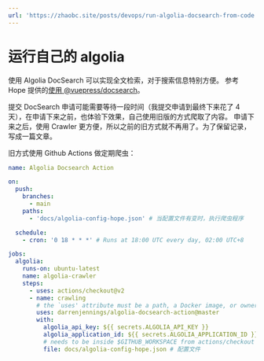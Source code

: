 ```yaml
---
url: 'https://zhaobc.site/posts/devops/run-algolia-docsearch-from-code.md'
---
```

# 运行自己的 algolia

使用 Algolia DocSearch 可以实现全文检索，对于搜索信息特别方便。
参考 Hope 提供的[使用 @vuepress/docsearch](https://vuepress-theme-hope.github.io/v2/zh/guide/feature/search.html#%E4%BD%BF%E7%94%A8-vuepress-docsearch)。

提交 DocSearch 申请可能需要等待一段时间（我提交申请到最终下来花了 4 天），在申请下来之前，也体验下效果，自己使用旧版的方式爬取了内容。
申请下来之后，使用 Crawler 更方便，所以之前的旧方式就不再用了。为了保留记录，写成一篇文章。

旧方式使用 Github Actions 做定期爬虫：

```yaml
name: Algolia Docsearch Action

on:
  push:
    branches:
      - main
    paths:
      - 'docs/algolia-config-hope.json' # 当配置文件有变时，执行爬虫程序

  schedule:
    - cron: '0 18 * * *' # Runs at 18:00 UTC every day, 02:00 UTC+8

jobs:
  algolia:
    runs-on: ubuntu-latest
    name: algolia-crawler
    steps:
      - uses: actions/checkout@v2
      - name: crawling
        # the `uses' attribute must be a path, a Docker image, or owner/repo@ref
        uses: darrenjennings/algolia-docsearch-action@master
        with:
          algolia_api_key: ${{ secrets.ALGOLIA_API_KEY }}
          algolia_application_id: ${{ secrets.ALGOLIA_APPLICATION_ID }}
          # needs to be inside $GITHUB_WORKSPACE from actions/checkout step
          file: docs/algolia-config-hope.json # 配置文件
```
